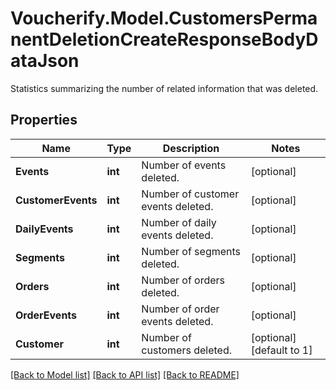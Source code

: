 # Voucherify.Model.CustomersPermanentDeletionCreateResponseBodyDataJson
Statistics summarizing the number of related information that was deleted.

## Properties

Name | Type | Description | Notes
------------ | ------------- | ------------- | -------------
**Events** | **int** | Number of events deleted. | [optional] 
**CustomerEvents** | **int** | Number of customer events deleted. | [optional] 
**DailyEvents** | **int** | Number of daily events deleted. | [optional] 
**Segments** | **int** | Number of segments deleted. | [optional] 
**Orders** | **int** | Number of orders deleted. | [optional] 
**OrderEvents** | **int** | Number of order events deleted. | [optional] 
**Customer** | **int** | Number of customers deleted. | [optional] [default to 1]

[[Back to Model list]](../../README.md#documentation-for-models) [[Back to API list]](../../README.md#documentation-for-api-endpoints) [[Back to README]](../../README.md)

